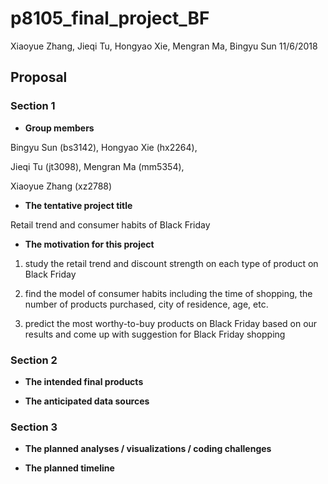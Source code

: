p8105\_final\_project\_BF
================
Xiaoyue Zhang, Jieqi Tu, Hongyao Xie, Mengran Ma, Bingyu Sun
11/6/2018

Proposal
--------

### Section 1

-   **Group members**

Bingyu Sun (bs3142), Hongyao Xie (hx2264),

Jieqi Tu (jt3098), Mengran Ma (mm5354),

Xiaoyue Zhang (xz2788)

-   **The tentative project title**

Retail trend and consumer habits of Black Friday

-   **The motivation for this project**

1.  study the retail trend and discount strength on each type of product on Black Friday

2.  find the model of consumer habits including the time of shopping, the number of products purchased, city of residence, age, etc.

3.  predict the most worthy-to-buy products on Black Friday based on our results and come up with suggestion for Black Friday shopping

### Section 2

-   **The intended final products**

-   **The anticipated data sources**

### Section 3

-   **The planned analyses / visualizations / coding challenges**

-   **The planned timeline**
